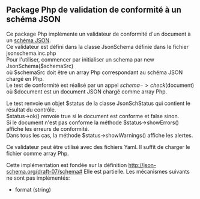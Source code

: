 ## Package Php de validation de conformité à un schéma JSON

Ce package Php implémente un validateur de conformité d'un document à un [schéma JSON](http://json-schema.org/).  
Ce validateur est défini dans la classe JsonSchema définie dans le fichier jsonschema.inc.php  
Pour l'utiliser, commencer par initialiser un schema par new JsonSchema($schemaSrc)  
où $schemaSrc doit être un array Php correspondant au schéma JSON chargé en Php.  
Le test de conformité est réalisé par un appel $schema->check($document)  
où $document est un document JSON chargé comme array Php.  

Le test renvoie un objet $status de la classe JsonSchStatus qui contient le résultat du contrôle.  
$status->ok() renvoie true si le document est conforme et false sinon.  
Si le document n'est pas conforme la méthode $status->showErrors() affiche les erreurs de conformité.  
Dans tous les cas, la méthode $status->showWarnings() affiche les alertes.  

Ce validateur peut être utilisé avec des fichiers Yaml.
Il suffit de charger le fichier comme array Php.

Cette implémentation est fondée sur la définition http://json-schema.org/draft-07/schema#
Elle est partielle.
Les mécanismes suivants ne sont pas implémentés:
  - format (string)
